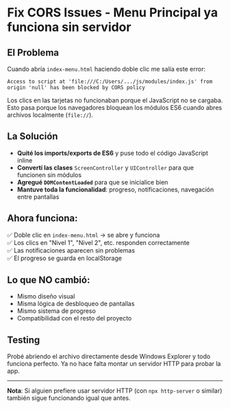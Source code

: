 # Fix CORS Issues - Menu Principal ya funciona sin servidor

## El Problema
Cuando abría `index-menu.html` haciendo doble clic me salía este error:
```
Access to script at 'file:///C:/Users/.../js/modules/index.js' from origin 'null' has been blocked by CORS policy
```

Los clics en las tarjetas no funcionaban porque el JavaScript no se cargaba. Esto pasa porque los navegadores bloquean los módulos ES6 cuando abres archivos localmente (`file://`).

## La Solución
- **Quité los imports/exports de ES6** y puse todo el código JavaScript inline
- **Convertí las clases** `ScreenController` y `UIController` para que funcionen sin módulos
- **Agregué `DOMContentLoaded`** para que se inicialice bien
- **Mantuve toda la funcionalidad**: progreso, notificaciones, navegación entre pantallas

## Ahora funciona:
✅ Doble clic en `index-menu.html` → se abre y funciona  
✅ Los clics en "Nivel 1", "Nivel 2", etc. responden correctamente  
✅ Las notificaciones aparecen sin problemas  
✅ El progreso se guarda en localStorage  

## Lo que NO cambió:
- Mismo diseño visual
- Misma lógica de desbloqueo de pantallas  
- Mismo sistema de progreso
- Compatibilidad con el resto del proyecto

## Testing
Probé abriendo el archivo directamente desde Windows Explorer y todo funciona perfecto. Ya no hace falta montar un servidor HTTP para probar la app.

---

**Nota**: Si alguien prefiere usar servidor HTTP (con `npx http-server` o similar) también sigue funcionando igual que antes.